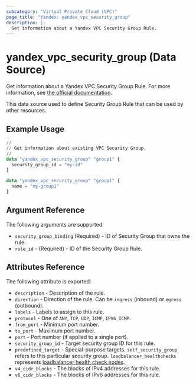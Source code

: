 ```yaml
---
subcategory: "Virtual Private Cloud (VPC)"
page_title: "Yandex: yandex_vpc_security_group"
description: |-
  Get information about a Yandex VPC Security Group Rule.
---
```


# yandex_vpc_security_group (Data Source)

Get information about a Yandex VPC Security Group Rule. For more information, see [the official documentation](https://yandex.cloud/docs/vpc/concepts/security-groups).

This data source used to define Security Group Rule that can be used by other resources.

## Example Usage

```terraform
//
// Get information about existing VPC Security Group.
//
data "yandex_vpc_security_group" "group1" {
  security_group_id = "my-id"
}

data "yandex_vpc_security_group" "group1" {
  name = "my-group1"
}
```

## Argument Reference

The following arguments are supported:

* `security_group_binding` (Required) - ID of Security Group that owns the rule.
* `rule_id` - (Required) - ID of the Security Group Rule.

## Attributes Reference

The following attribute is exported:
* `description` - Description of the rule.
* `direction` - Direction of the rule. Can be `ingress` (inbound) or `egress` (outbound).
* `labels` - Labels to assign to this rule.
* `protocol` - One of `ANY`, `TCP`, `UDP`, `ICMP`, `IPV6_ICMP`.
* `from_port` - Minimum port number.
* `to_port` - Maximum port number.
* `port` - Port number (if applied to a single port).
* `security_group_id` - Target security group ID for this rule.
* `predefined_target` - Special-purpose targets. `self_security_group` refers to this particular security group. `loadbalancer_healthchecks` represents [loadbalancer health check nodes](https://yandex.cloud/docs/network-load-balancer/concepts/health-check).
* `v4_cidr_blocks` - The blocks of  IPv4 addresses for this rule.
* `v6_cidr_blocks` - The blocks of  IPv6 addresses for this rule.